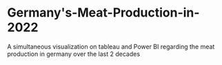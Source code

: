 # Germany's-Meat-Production-in-2022

A simultaneous visualization on tableau and Power BI regarding the meat production in germany over the last 2 decades
